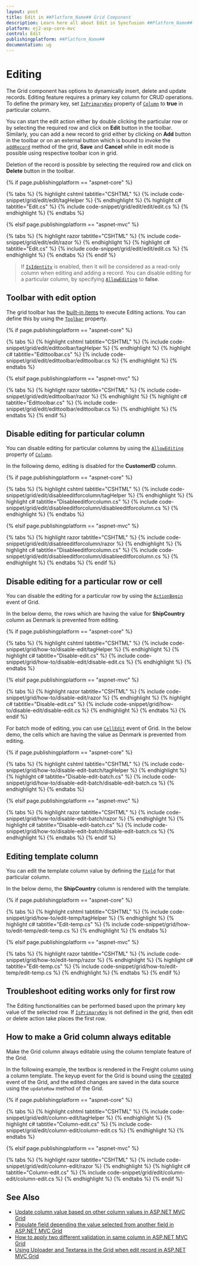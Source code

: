 ```yaml
---
layout: post
title: Edit in ##Platform_Name## Grid Component
description: Learn here all about Edit in Syncfusion ##Platform_Name## Grid component of Syncfusion Essential JS 2 and more.
platform: ej2-asp-core-mvc
control: Edit
publishingplatform: ##Platform_Name##
documentation: ug
---
```



# Editing

The Grid component has options to dynamically insert, delete and update records. Editing feature requires a primary key column for CRUD operations. To define the primary key, set [`IsPrimaryKey`](https://help.syncfusion.com/cr/aspnetcore-js2/Syncfusion.EJ2.Grids.GridColumn.html#Syncfusion_EJ2_Grids_GridColumn_IsPrimaryKey) property of [`Column`](https://help.syncfusion.com/cr/aspnetcore-js2/Syncfusion.EJ2.Grids.GridColumn.html) to **true** in particular column.

You can start the edit action either by double clicking the particular row or by selecting the required row and click on **Edit** button in the toolbar. Similarly, you can add a new record to grid either by clicking on **Add** button in the toolbar or on an external button which is bound to invoke the [`addRecord`](https://ej2.syncfusion.com/documentation/api/grid/#addrecord) method of the grid, **Save** and **Cancel** while in edit mode is possible using respective toolbar icon in grid.

Deletion of the record is possible by selecting the required row and click on **Delete** button in the toolbar.

{% if page.publishingplatform == "aspnet-core" %}

{% tabs %}
{% highlight cshtml tabtitle="CSHTML" %}
{% include code-snippet/grid/edit/edit/tagHelper %}
{% endhighlight %}
{% highlight c# tabtitle="Edit.cs" %}
{% include code-snippet/grid/edit/edit/edit.cs %}
{% endhighlight %}
{% endtabs %}

{% elsif page.publishingplatform == "aspnet-mvc" %}

{% tabs %}
{% highlight razor tabtitle="CSHTML" %}
{% include code-snippet/grid/edit/edit/razor %}
{% endhighlight %}
{% highlight c# tabtitle="Edit.cs" %}
{% include code-snippet/grid/edit/edit/edit.cs %}
{% endhighlight %}
{% endtabs %}
{% endif %}



> If [`IsIdentity`](https://help.syncfusion.com/cr/aspnetcore-js2/Syncfusion.EJ2.Grids.GridColumn.html#Syncfusion_EJ2_Grids_GridColumn_IsIdentity) is enabled, then it will be considered as a read-only column when editing and adding a record.
> You can disable editing for a particular column, by specifying [`AllowEditing`](https://help.syncfusion.com/cr/aspnetcore-js2/Syncfusion.EJ2.Grids.GridColumn.html#Syncfusion_EJ2_Grids_GridColumn_AllowEditing) to **false**.

## Toolbar with edit option

The grid toolbar has the [built-in items](./tool-bar/#built-in-toolbar-items) to execute Editing actions. You can define this by using the [`Toolbar`](https://help.syncfusion.com/cr/aspnetcore-js2/Syncfusion.EJ2.Grids.Grid.html#Syncfusion_EJ2_Grids_Grid_Toolbar) property.

{% if page.publishingplatform == "aspnet-core" %}

{% tabs %}
{% highlight cshtml tabtitle="CSHTML" %}
{% include code-snippet/grid/edit/edittoolbar/tagHelper %}
{% endhighlight %}
{% highlight c# tabtitle="Edittoolbar.cs" %}
{% include code-snippet/grid/edit/edittoolbar/edittoolbar.cs %}
{% endhighlight %}
{% endtabs %}

{% elsif page.publishingplatform == "aspnet-mvc" %}

{% tabs %}
{% highlight razor tabtitle="CSHTML" %}
{% include code-snippet/grid/edit/edittoolbar/razor %}
{% endhighlight %}
{% highlight c# tabtitle="Edittoolbar.cs" %}
{% include code-snippet/grid/edit/edittoolbar/edittoolbar.cs %}
{% endhighlight %}
{% endtabs %}
{% endif %}



## Disable editing for particular column

You can disable editing for particular columns by using the [`AllowEditing`](https://help.syncfusion.com/cr/aspnetcore-js2/Syncfusion.EJ2.Grids.GridColumn.html#Syncfusion_EJ2_Grids_GridColumn_AllowEditing) property of [`Column`](https://help.syncfusion.com/cr/aspnetcore-js2/Syncfusion.EJ2.Grids.GridColumn.html).

In the following demo, editing is disabled for the **CustomerID** column.

{% if page.publishingplatform == "aspnet-core" %}

{% tabs %}
{% highlight cshtml tabtitle="CSHTML" %}
{% include code-snippet/grid/edit/disableeditforcolumn/tagHelper %}
{% endhighlight %}
{% highlight c# tabtitle="Disableeditforcolumn.cs" %}
{% include code-snippet/grid/edit/disableeditforcolumn/disableeditforcolumn.cs %}
{% endhighlight %}
{% endtabs %}

{% elsif page.publishingplatform == "aspnet-mvc" %}

{% tabs %}
{% highlight razor tabtitle="CSHTML" %}
{% include code-snippet/grid/edit/disableeditforcolumn/razor %}
{% endhighlight %}
{% highlight c# tabtitle="Disableeditforcolumn.cs" %}
{% include code-snippet/grid/edit/disableeditforcolumn/disableeditforcolumn.cs %}
{% endhighlight %}
{% endtabs %}
{% endif %}



## Disable editing for a particular row or cell

You can disable the editing for a particular row by using the [`ActionBegin`](https://help.syncfusion.com/cr/aspnetcore-js2/Syncfusion.EJ2.Grids.Grid.html#Syncfusion_EJ2_Grids_Grid_ActionBegin) event of Grid.

In the below demo, the rows which are having the value for **ShipCountry** column as Denmark is prevented from editing.

{% if page.publishingplatform == "aspnet-core" %}

{% tabs %}
{% highlight cshtml tabtitle="CSHTML" %}
{% include code-snippet/grid/how-to/disable-edit/tagHelper %}
{% endhighlight %}
{% highlight c# tabtitle="Disable-edit.cs" %}
{% include code-snippet/grid/how-to/disable-edit/disable-edit.cs %}
{% endhighlight %}
{% endtabs %}

{% elsif page.publishingplatform == "aspnet-mvc" %}

{% tabs %}
{% highlight razor tabtitle="CSHTML" %}
{% include code-snippet/grid/how-to/disable-edit/razor %}
{% endhighlight %}
{% highlight c# tabtitle="Disable-edit.cs" %}
{% include code-snippet/grid/how-to/disable-edit/disable-edit.cs %}
{% endhighlight %}
{% endtabs %}
{% endif %}



For batch mode of editing, you can use [`CellEdit`](https://help.syncfusion.com/cr/aspnetcore-js2/Syncfusion.EJ2.Grids.Grid.html#Syncfusion_EJ2_Grids_Grid_CellEdit) event of Grid. In the below demo, the cells which are having the value as Denmark is prevented from editing.

{% if page.publishingplatform == "aspnet-core" %}

{% tabs %}
{% highlight cshtml tabtitle="CSHTML" %}
{% include code-snippet/grid/how-to/disable-edit-batch/tagHelper %}
{% endhighlight %}
{% highlight c# tabtitle="Disable-edit-batch.cs" %}
{% include code-snippet/grid/how-to/disable-edit-batch/disable-edit-batch.cs %}
{% endhighlight %}
{% endtabs %}

{% elsif page.publishingplatform == "aspnet-mvc" %}

{% tabs %}
{% highlight razor tabtitle="CSHTML" %}
{% include code-snippet/grid/how-to/disable-edit-batch/razor %}
{% endhighlight %}
{% highlight c# tabtitle="Disable-edit-batch.cs" %}
{% include code-snippet/grid/how-to/disable-edit-batch/disable-edit-batch.cs %}
{% endhighlight %}
{% endtabs %}
{% endif %}



## Editing template column

You can edit the template column value by defining the [`Field`](https://help.syncfusion.com/cr/aspnetcore-js2/Syncfusion.EJ2.Grids.GridColumn.html#Syncfusion_EJ2_Grids_GridColumn_Field) for that particular column.

In the below demo, the **ShipCountry** column is rendered with the template.

{% if page.publishingplatform == "aspnet-core" %}

{% tabs %}
{% highlight cshtml tabtitle="CSHTML" %}
{% include code-snippet/grid/how-to/edit-temp/tagHelper %}
{% endhighlight %}
{% highlight c# tabtitle="Edit-temp.cs" %}
{% include code-snippet/grid/how-to/edit-temp/edit-temp.cs %}
{% endhighlight %}
{% endtabs %}

{% elsif page.publishingplatform == "aspnet-mvc" %}

{% tabs %}
{% highlight razor tabtitle="CSHTML" %}
{% include code-snippet/grid/how-to/edit-temp/razor %}
{% endhighlight %}
{% highlight c# tabtitle="Edit-temp.cs" %}
{% include code-snippet/grid/how-to/edit-temp/edit-temp.cs %}
{% endhighlight %}
{% endtabs %}
{% endif %}



## Troubleshoot editing works only for first row

The Editing functionalities can be performed based upon the primary key value of the selected row. If [`IsPrimaryKey`](https://help.syncfusion.com/cr/aspnetcore-js2/Syncfusion.EJ2.Grids.GridColumn.html#Syncfusion_EJ2_Grids_GridColumn_IsPrimaryKey) is not defined in the grid, then edit or delete action take places the first row.

## How to make a Grid column always editable

Make the Grid column always editable using the column template feature of the Grid.

In the following example, the textbox is rendered in the Freight column using a column template. The keyup event for the Grid is bound using the [created](https://help.syncfusion.com/cr/aspnetcore-js2/Syncfusion.EJ2.Grids.Grid.html#Syncfusion_EJ2_Grids_Grid_Created) event of the Grid, and the edited changes are saved in the data source using the `updateRow` method of the Grid.

{% if page.publishingplatform == "aspnet-core" %}

{% tabs %}
{% highlight cshtml tabtitle="CSHTML" %}
{% include code-snippet/grid/edit/column-edit/tagHelper %}
{% endhighlight %}
{% highlight c# tabtitle="Column-edit.cs" %}
{% include code-snippet/grid/edit/column-edit/column-edit.cs %}
{% endhighlight %}
{% endtabs %}

{% elsif page.publishingplatform == "aspnet-mvc" %}

{% tabs %}
{% highlight razor tabtitle="CSHTML" %}
{% include code-snippet/grid/edit/column-edit/razor %}
{% endhighlight %}
{% highlight c# tabtitle="Column-edit.cs" %}
{% include code-snippet/grid/edit/column-edit/column-edit.cs %}
{% endhighlight %}
{% endtabs %}
{% endif %}



## See Also

* [Update column value based on other column values in ASP.NET MVC Grid](https://www.syncfusion.com/forums/144466/update-column-value-based-on-other-column-values-in-asp-net-mvc-grid)
* [Populate field depending the value selected from another field in ASP.NET MVC Grid](https://www.syncfusion.com/forums/154658/populate-field-depending-the-value-selected-from-another-field-in-asp-net-mvc-grid)
* [How to apply two different validation in same column in ASP.NET MVC Grid](https://www.syncfusion.com/forums/154038/how-to-apply-two-different-validation-in-same-column-in-asp-net-mvc-grid)
* [Using Uploader and Textarea in the Grid when edit record in ASP.NET MVC Grid](https://www.syncfusion.com/forums/139251/using-uploader-and-textarea-in-the-grid-when-edit-record-in-asp-net-mvc-grid)